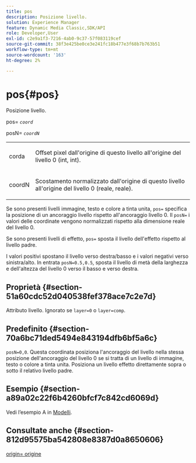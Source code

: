 ```yaml
---
title: pos
description: Posizione livello.
solution: Experience Manager
feature: Dynamic Media Classic,SDK/API
role: Developer,User
exl-id: c2e9a1f3-7216-4ab0-9c37-57f083119cef
source-git-commit: 38f3e425be0ce3e241fc18b477e3f68b7b763b51
workflow-type: tm+mt
source-wordcount: '163'
ht-degree: 2%

---
```


# pos{#pos}

Posizione livello.

pos= *`coord`*

posN= *`coordN`*

<table id="simpletable_754F76EE00BF4129B07502647FF172B7"> 
 <tr class="strow"> 
  <td class="stentry"> <p><span class="varname"> corda</span> </p> </td> 
  <td class="stentry"> <p>Offset pixel dall'origine di questo livello all'origine del livello 0 (int, int). </p></td> 
 </tr> 
 <tr class="strow"> 
  <td class="stentry"> <p><span class="varname"> coordN</span> </p></td> 
  <td class="stentry"> <p>Scostamento normalizzato dall'origine di questo livello all'origine del livello 0 (reale, reale). </p></td> 
 </tr> 
</table>

Se sono presenti livelli immagine, testo e colore a tinta unita, `pos=` specifica la posizione di un ancoraggio livello rispetto all&#39;ancoraggio livello 0. Il `posN=` i valori delle coordinate vengono normalizzati rispetto alla dimensione reale del livello 0.

Se sono presenti livelli di effetto, `pos=` sposta il livello dell&#39;effetto rispetto al livello padre.

I valori positivi spostano il livello verso destra/basso e i valori negativi verso sinistra/alto. In entrata `posN=0.5,0.5`, sposta il livello di metà della larghezza e dell&#39;altezza del livello 0 verso il basso e verso destra.

## Proprietà {#section-51a60cdc52d040538fef378ace7c2e7d}

Attributo livello. Ignorato se `layer=0` o `layer=comp`.

## Predefinito {#section-70a6bc71ded5494e843194dfb6bf5a6c}

`posN=0,0`. Questa coordinata posiziona l&#39;ancoraggio del livello nella stessa posizione dell&#39;ancoraggio del livello 0 se si tratta di un livello di immagine, testo o colore a tinta unita. Posiziona un livello effetto direttamente sopra o sotto il relativo livello padre.

## Esempio {#section-a89a02c22f6b4260bfcf7c842cd6069d}

Vedi l’esempio A in [Modelli](../../../../../is-api/http-ref/image-serving-api-ref/c-http-protocol-reference/c-templates/c-templates.md#concept-3cd2d2adae0e41b2979b9640244d4d3e).

## Consultate anche {#section-812d95575ba542808e8387d0a8650606}

[origin= origine](../../../../../is-api/http-ref/image-serving-api-ref/c-http-protocol-reference/c-command-reference/r-origin.md#reference-e11c7ac06e2240cc884c3fec98f05138)
